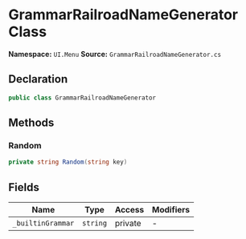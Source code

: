 # GrammarRailroadNameGenerator Class

**Namespace:** `UI.Menu`
**Source:** `GrammarRailroadNameGenerator.cs`

## Declaration

```csharp
public class GrammarRailroadNameGenerator
```

## Methods

### Random

```csharp
private string Random(string key)
```

## Fields

| Name | Type | Access | Modifiers |
|------|------|--------|-----------|
| `_builtinGrammar` | `string` | private | - |

